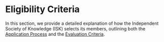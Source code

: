 # Eligibility Criteria

In this section, we provide a detailed explanation of how the Independent Society of Knowledge (ISK) selects its members, outlining both the [Application Process](Application-Process.md) and the [Evaluation Criteria](Evaluation-Criteria.md).

